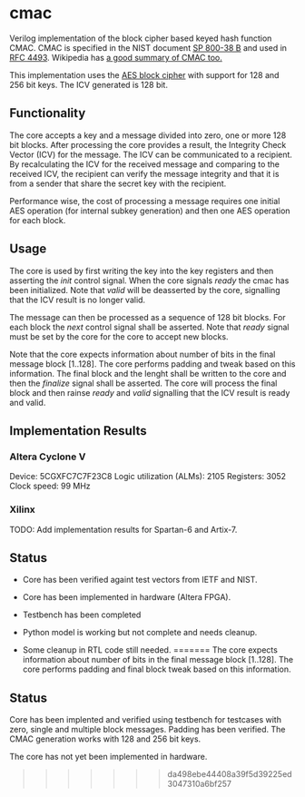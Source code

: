 cmac
====
Verilog implementation of the block cipher based keyed hash function
CMAC. CMAC is specified in the NIST document
[SP 800-38 B](http://csrc.nist.gov/publications/nistpubs/800-38B/SP_800-38B.pdf)
and used in [RFC 4493](https://tools.ietf.org/html/rfc4493). Wikipedia has [a good summary of CMAC too.](https://en.wikipedia.org/wiki/One-key_MAC)

This implementation uses the
[AES block cipher](https://github.com/secworks/aes) with support for 128
and 256 bit keys. The ICV generated is 128 bit.


## Functionality ##
The core accepts a key and a message divided into zero, one or more 128
bit blocks. After processing the core provides a result, the Integrity
Check Vector (ICV) for the message. The ICV can be communicated to a
recipient. By recalculating the ICV for the received message and
comparing to the received ICV, the recipient can verify the message
integrity and that it is from a sender that share the secret key with
the recipient.

Performance wise, the cost of processing a message requires one initial
AES operation (for internal subkey generation) and then one AES
operation for each block.


## Usage ##
The core is used by first writing the key into the key registers and
then asserting the _init_ control signal. When the core signals _ready_
the cmac has been initialized. Note that _valid_ will be deasserted by
the core, signalling that the ICV result is no longer valid.

The message can then be processed as a sequence of 128 bit blocks. For
each block the _next_ control signal shall be asserted. Note that
_ready_ signal must be set by the core for the core to accept new
blocks.

Note that the core expects information about number of bits in the final
message block [1..128]. The core performs padding and tweak based on
this information. The final block and the lenght shall be written to the
core and then the _finalize_ signal shall be asserted. The core will
process the final block and then rainse _ready_ and _valid_ signalling
that the ICV result is ready and valid.


## Implementation Results ##
### Altera Cyclone V ###
Device: 5CGXFC7C7F23C8
Logic utilization (ALMs): 2105
Registers:                3052
Clock speed:              99 MHz

### Xilinx ###
TODO: Add implementation results for Spartan-6 and Artix-7.


## Status ##
- Core has been verified againt test vectors from IETF and NIST.
- Core has been implemented in hardware (Altera FPGA).
- Testbench has been completed

- Python model is working but not complete and needs cleanup.
- Some cleanup in RTL code still needed.
=======
The core expects information about number of bits in the final
message block [1..128]. The core performs padding and final block tweak
based on this information.


## Status ##
Core has been implented and verified using testbench for testcases with
zero, single and multiple block messages. Padding has been verified. The
CMAC generation works with 128 and 256 bit keys.

The core has not yet been implemented in hardware.
>>>>>>> da498ebe44408a39f5d39225ed3047310a6bf257

